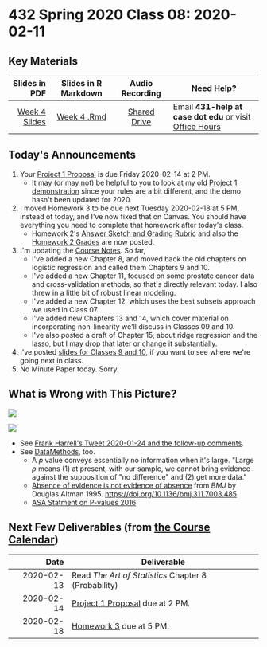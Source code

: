 # 432 Spring 2020 Class 08: 2020-02-11

## Key Materials

Slides in PDF | Slides in R Markdown | Audio Recording | Need Help?
------------: | :------------------: | :--------------: | ---------------------------
[Week 4 Slides](https://github.com/THOMASELOVE/2020-432/blob/master/classes/class08/432_2020_week04.pdf) | [Week 4 .Rmd](https://github.com/THOMASELOVE/2020-432/blob/master/classes/class08/432_2020_week04.Rmd) | [Shared Drive](http://bit.ly/432-2020-audio) | Email **431-help at case dot edu** or visit [Office Hours](https://github.com/THOMASELOVE/2020-432/blob/master/calendar.md#tas-and-office-hours)

## Today's Announcements

1. Your [Project 1 Proposal](https://github.com/THOMASELOVE/2020-432/tree/master/projects/project1) is due Friday 2020-02-14 at 2 PM.
    - It may (or may not) be helpful to you to look at my [old Project 1 demonstration](https://github.com/THOMASELOVE/2020-432/tree/master/projects/2019-project-1-demo) since your rules are a bit different, and the demo hasn't been updated for 2020. 
2. I moved Homework 3 to be due next Tuesday 2020-02-18 at 5 PM, instead of today, and I've now fixed that on Canvas. You should have everything you need to complete that homework after today's class.
    - Homework 2's [Answer Sketch and Grading Rubric](https://github.com/THOMASELOVE/2020-432/tree/master/homework/hw02) and also the [Homework 2 Grades](http://bit.ly/432-2020-grades) are now posted.
3. I'm updating the [Course Notes](https://thomaselove.github.io/2020-432-book/). So far,
    - I've added a new Chapter 8, and moved back the old chapters on logistic regression and called them Chapters 9 and 10.
    - I've added a new Chapter 11, focused on some prostate cancer data and cross-validation methods, so that's directly relevant today. I also threw in a little bit of robust linear modeling.
    - I've added a new Chapter 12, which uses the best subsets approach we used in Class 07.
    - I've added new Chapters 13 and 14, which cover material on incorporating non-linearity we'll discuss in Classes 09 and 10.
    - I've also posted a draft of Chapter 15, about ridge regression and the lasso, but I may drop that later or change it substantially.
4. I've posted [slides for Classes 9 and 10](https://github.com/THOMASELOVE/2020-432/tree/master/classes), if you want to see where we're going next in class.
5. No Minute Paper today. Sorry.

## What is Wrong with This Picture?

![](https://github.com/THOMASELOVE/2020-432/blob/master/classes/class08/Futier_2020_FLASH_JAMA_visual_abstract.png)

![](https://github.com/THOMASELOVE/2020-432/blob/master/classes/class08/Futier_2020_conclusions.PNG)

- See [Frank Harrell's Tweet 2020-01-24 and the follow-up comments](https://twitter.com/f2harrell/status/1220683246507307014).
- See [DataMethods](https://discourse.datamethods.org/t/language-for-communicating-frequentist-results-about-treatment-effects/934), too.
    - A *p* value conveys essentially no information when it's large. "Large *p* means (1) at present, with our sample, we cannot bring evidence against the supposition of "no difference" and (2) get more data."
    - [Absence of evidence is not evidence of absence](https://www.bmj.com/content/311/7003/485) from *BMJ* by Douglas Altman 1995. https://doi.org/10.1136/bmj.311.7003.485
    - [ASA Statment on P-values 2016](https://amstat.tandfonline.com/doi/full/10.1080/00031305.2016.1154108#.W-sCjhBRceY)

## Next Few Deliverables (from [the Course Calendar](https://github.com/THOMASELOVE/2020-432/blob/master/calendar.md))

Date | Deliverable
---------: | -----------------------------------------------------------------------
2020-02-13 | Read *The Art of Statistics* Chapter 8 (Probability)
2020-02-14 | [Project 1 Proposal](https://github.com/THOMASELOVE/2020-432/tree/master/projects/project1) due at 2 PM.
2020-02-18 | [Homework 3](https://github.com/THOMASELOVE/2020-432/tree/master/homework/hw03) due at 5 PM.
